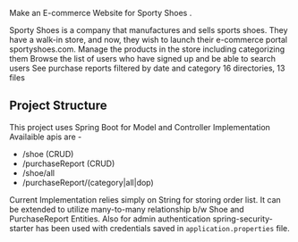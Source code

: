 Make an E-commerce Website for Sporty Shoes .


Sporty Shoes is a company that manufactures and sells sports shoes. They have a walk-in store, and now, they wish to launch their e-commerce portal sportyshoes.com.
Manage the products in the store including categorizing them
Browse the list of users who have signed up and be able to search users
See purchase reports filtered by date and category
16 directories, 13 files

## Project Structure
This project uses Spring Boot for Model and Controller Implementation
Availaible apis are -
  - /shoe (CRUD)
  - /purchaseReport (CRUD)
  - /shoe/all
  - /purchaseReport/(category|all|dop)

Current Implementation relies simply on String for storing order list.
It can be extended to utilize many-to-many relationship b/w Shoe and PurchaseReport Entities.
Also for admin authentication spring-security-starter has been used with credentials saved in `application.properties` file.
